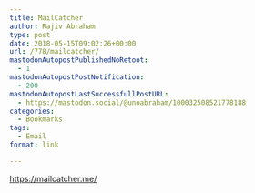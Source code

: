 ```yaml
---
title: MailCatcher
author: Rajiv Abraham
type: post
date: 2018-05-15T09:02:26+00:00
url: /778/mailcatcher/
mastodonAutopostPublishedNoRetoot:
  - 1
mastodonAutopostPostNotification:
  - 200
mastodonAutopostLastSuccessfullPostURL:
  - https://mastodon.social/@unoabraham/100032508521778188
categories:
  - Bookmarks
tags:
  - Email
format: link

---
```

<https://mailcatcher.me/>
